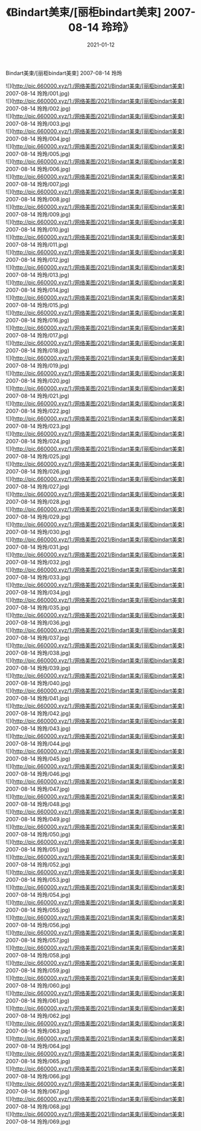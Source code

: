 ﻿---
layout: post
title:  《Bindart美束/[丽柜bindart美束] 2007-08-14 玲玲》
date:   2021-01-12
img: http://pic.660000.xyz/1:/网络美图/2021/Bindart美束/[丽柜bindart美束] 2007-08-14 玲玲/000.jpg
categories: [美女, 清纯, 唯美]
---

Bindart美束/[丽柜bindart美束] 2007-08-14 玲玲

 ![](http://pic.660000.xyz/1:/网络美图/2021/Bindart美束/[丽柜bindart美束] 2007-08-14 玲玲/001.jpg) <br>![](http://pic.660000.xyz/1:/网络美图/2021/Bindart美束/[丽柜bindart美束] 2007-08-14 玲玲/002.jpg) <br>![](http://pic.660000.xyz/1:/网络美图/2021/Bindart美束/[丽柜bindart美束] 2007-08-14 玲玲/003.jpg) <br>![](http://pic.660000.xyz/1:/网络美图/2021/Bindart美束/[丽柜bindart美束] 2007-08-14 玲玲/004.jpg) <br>![](http://pic.660000.xyz/1:/网络美图/2021/Bindart美束/[丽柜bindart美束] 2007-08-14 玲玲/005.jpg) <br>![](http://pic.660000.xyz/1:/网络美图/2021/Bindart美束/[丽柜bindart美束] 2007-08-14 玲玲/006.jpg) <br>![](http://pic.660000.xyz/1:/网络美图/2021/Bindart美束/[丽柜bindart美束] 2007-08-14 玲玲/007.jpg) <br>![](http://pic.660000.xyz/1:/网络美图/2021/Bindart美束/[丽柜bindart美束] 2007-08-14 玲玲/008.jpg) <br>![](http://pic.660000.xyz/1:/网络美图/2021/Bindart美束/[丽柜bindart美束] 2007-08-14 玲玲/009.jpg) <br>![](http://pic.660000.xyz/1:/网络美图/2021/Bindart美束/[丽柜bindart美束] 2007-08-14 玲玲/010.jpg) <br>![](http://pic.660000.xyz/1:/网络美图/2021/Bindart美束/[丽柜bindart美束] 2007-08-14 玲玲/011.jpg) <br>![](http://pic.660000.xyz/1:/网络美图/2021/Bindart美束/[丽柜bindart美束] 2007-08-14 玲玲/012.jpg) <br>![](http://pic.660000.xyz/1:/网络美图/2021/Bindart美束/[丽柜bindart美束] 2007-08-14 玲玲/013.jpg) <br>![](http://pic.660000.xyz/1:/网络美图/2021/Bindart美束/[丽柜bindart美束] 2007-08-14 玲玲/014.jpg) <br>![](http://pic.660000.xyz/1:/网络美图/2021/Bindart美束/[丽柜bindart美束] 2007-08-14 玲玲/015.jpg) <br>![](http://pic.660000.xyz/1:/网络美图/2021/Bindart美束/[丽柜bindart美束] 2007-08-14 玲玲/016.jpg) <br>![](http://pic.660000.xyz/1:/网络美图/2021/Bindart美束/[丽柜bindart美束] 2007-08-14 玲玲/017.jpg) <br>![](http://pic.660000.xyz/1:/网络美图/2021/Bindart美束/[丽柜bindart美束] 2007-08-14 玲玲/018.jpg) <br>![](http://pic.660000.xyz/1:/网络美图/2021/Bindart美束/[丽柜bindart美束] 2007-08-14 玲玲/019.jpg) <br>![](http://pic.660000.xyz/1:/网络美图/2021/Bindart美束/[丽柜bindart美束] 2007-08-14 玲玲/020.jpg) <br>![](http://pic.660000.xyz/1:/网络美图/2021/Bindart美束/[丽柜bindart美束] 2007-08-14 玲玲/021.jpg) <br>![](http://pic.660000.xyz/1:/网络美图/2021/Bindart美束/[丽柜bindart美束] 2007-08-14 玲玲/022.jpg) <br>![](http://pic.660000.xyz/1:/网络美图/2021/Bindart美束/[丽柜bindart美束] 2007-08-14 玲玲/023.jpg) <br>![](http://pic.660000.xyz/1:/网络美图/2021/Bindart美束/[丽柜bindart美束] 2007-08-14 玲玲/024.jpg) <br>![](http://pic.660000.xyz/1:/网络美图/2021/Bindart美束/[丽柜bindart美束] 2007-08-14 玲玲/025.jpg) <br>![](http://pic.660000.xyz/1:/网络美图/2021/Bindart美束/[丽柜bindart美束] 2007-08-14 玲玲/026.jpg) <br>![](http://pic.660000.xyz/1:/网络美图/2021/Bindart美束/[丽柜bindart美束] 2007-08-14 玲玲/027.jpg) <br>![](http://pic.660000.xyz/1:/网络美图/2021/Bindart美束/[丽柜bindart美束] 2007-08-14 玲玲/028.jpg) <br>![](http://pic.660000.xyz/1:/网络美图/2021/Bindart美束/[丽柜bindart美束] 2007-08-14 玲玲/029.jpg) <br>![](http://pic.660000.xyz/1:/网络美图/2021/Bindart美束/[丽柜bindart美束] 2007-08-14 玲玲/030.jpg) <br>![](http://pic.660000.xyz/1:/网络美图/2021/Bindart美束/[丽柜bindart美束] 2007-08-14 玲玲/031.jpg) <br>![](http://pic.660000.xyz/1:/网络美图/2021/Bindart美束/[丽柜bindart美束] 2007-08-14 玲玲/032.jpg) <br>![](http://pic.660000.xyz/1:/网络美图/2021/Bindart美束/[丽柜bindart美束] 2007-08-14 玲玲/033.jpg) <br>![](http://pic.660000.xyz/1:/网络美图/2021/Bindart美束/[丽柜bindart美束] 2007-08-14 玲玲/034.jpg) <br>![](http://pic.660000.xyz/1:/网络美图/2021/Bindart美束/[丽柜bindart美束] 2007-08-14 玲玲/035.jpg) <br>![](http://pic.660000.xyz/1:/网络美图/2021/Bindart美束/[丽柜bindart美束] 2007-08-14 玲玲/036.jpg) <br>![](http://pic.660000.xyz/1:/网络美图/2021/Bindart美束/[丽柜bindart美束] 2007-08-14 玲玲/037.jpg) <br>![](http://pic.660000.xyz/1:/网络美图/2021/Bindart美束/[丽柜bindart美束] 2007-08-14 玲玲/038.jpg) <br>![](http://pic.660000.xyz/1:/网络美图/2021/Bindart美束/[丽柜bindart美束] 2007-08-14 玲玲/039.jpg) <br>![](http://pic.660000.xyz/1:/网络美图/2021/Bindart美束/[丽柜bindart美束] 2007-08-14 玲玲/040.jpg) <br>![](http://pic.660000.xyz/1:/网络美图/2021/Bindart美束/[丽柜bindart美束] 2007-08-14 玲玲/041.jpg) <br>![](http://pic.660000.xyz/1:/网络美图/2021/Bindart美束/[丽柜bindart美束] 2007-08-14 玲玲/042.jpg) <br>![](http://pic.660000.xyz/1:/网络美图/2021/Bindart美束/[丽柜bindart美束] 2007-08-14 玲玲/043.jpg) <br>![](http://pic.660000.xyz/1:/网络美图/2021/Bindart美束/[丽柜bindart美束] 2007-08-14 玲玲/044.jpg) <br>![](http://pic.660000.xyz/1:/网络美图/2021/Bindart美束/[丽柜bindart美束] 2007-08-14 玲玲/045.jpg) <br>![](http://pic.660000.xyz/1:/网络美图/2021/Bindart美束/[丽柜bindart美束] 2007-08-14 玲玲/046.jpg) <br>![](http://pic.660000.xyz/1:/网络美图/2021/Bindart美束/[丽柜bindart美束] 2007-08-14 玲玲/047.jpg) <br>![](http://pic.660000.xyz/1:/网络美图/2021/Bindart美束/[丽柜bindart美束] 2007-08-14 玲玲/048.jpg) <br>![](http://pic.660000.xyz/1:/网络美图/2021/Bindart美束/[丽柜bindart美束] 2007-08-14 玲玲/049.jpg) <br>![](http://pic.660000.xyz/1:/网络美图/2021/Bindart美束/[丽柜bindart美束] 2007-08-14 玲玲/050.jpg) <br>![](http://pic.660000.xyz/1:/网络美图/2021/Bindart美束/[丽柜bindart美束] 2007-08-14 玲玲/051.jpg) <br>![](http://pic.660000.xyz/1:/网络美图/2021/Bindart美束/[丽柜bindart美束] 2007-08-14 玲玲/052.jpg) <br>![](http://pic.660000.xyz/1:/网络美图/2021/Bindart美束/[丽柜bindart美束] 2007-08-14 玲玲/053.jpg) <br>![](http://pic.660000.xyz/1:/网络美图/2021/Bindart美束/[丽柜bindart美束] 2007-08-14 玲玲/054.jpg) <br>![](http://pic.660000.xyz/1:/网络美图/2021/Bindart美束/[丽柜bindart美束] 2007-08-14 玲玲/055.jpg) <br>![](http://pic.660000.xyz/1:/网络美图/2021/Bindart美束/[丽柜bindart美束] 2007-08-14 玲玲/056.jpg) <br>![](http://pic.660000.xyz/1:/网络美图/2021/Bindart美束/[丽柜bindart美束] 2007-08-14 玲玲/057.jpg) <br>![](http://pic.660000.xyz/1:/网络美图/2021/Bindart美束/[丽柜bindart美束] 2007-08-14 玲玲/058.jpg) <br>![](http://pic.660000.xyz/1:/网络美图/2021/Bindart美束/[丽柜bindart美束] 2007-08-14 玲玲/059.jpg) <br>![](http://pic.660000.xyz/1:/网络美图/2021/Bindart美束/[丽柜bindart美束] 2007-08-14 玲玲/060.jpg) <br>![](http://pic.660000.xyz/1:/网络美图/2021/Bindart美束/[丽柜bindart美束] 2007-08-14 玲玲/061.jpg) <br>![](http://pic.660000.xyz/1:/网络美图/2021/Bindart美束/[丽柜bindart美束] 2007-08-14 玲玲/062.jpg) <br>![](http://pic.660000.xyz/1:/网络美图/2021/Bindart美束/[丽柜bindart美束] 2007-08-14 玲玲/063.jpg) <br>![](http://pic.660000.xyz/1:/网络美图/2021/Bindart美束/[丽柜bindart美束] 2007-08-14 玲玲/064.jpg) <br>![](http://pic.660000.xyz/1:/网络美图/2021/Bindart美束/[丽柜bindart美束] 2007-08-14 玲玲/065.jpg) <br>![](http://pic.660000.xyz/1:/网络美图/2021/Bindart美束/[丽柜bindart美束] 2007-08-14 玲玲/066.jpg) <br>![](http://pic.660000.xyz/1:/网络美图/2021/Bindart美束/[丽柜bindart美束] 2007-08-14 玲玲/067.jpg) <br>![](http://pic.660000.xyz/1:/网络美图/2021/Bindart美束/[丽柜bindart美束] 2007-08-14 玲玲/068.jpg) <br>![](http://pic.660000.xyz/1:/网络美图/2021/Bindart美束/[丽柜bindart美束] 2007-08-14 玲玲/069.jpg) <br>